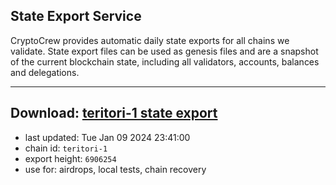 ## State Export Service
CryptoCrew provides automatic daily state exports for all chains we validate. State export files can be used as genesis files and are a snapshot of the current blockchain state, including all validators, accounts, balances and delegations.

---
**Download: [teritori-1 state export](https://dl.ccvalidators.com/SERVICE/teritori/teritori-1_export_6906254.json)**
---

- last updated: Tue Jan 09 2024 23:41:00
- chain id: `teritori-1`
- export height: `6906254`
- use for: airdrops, local tests, chain recovery
